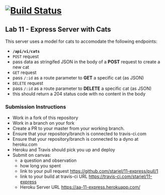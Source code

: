 [![Build Status](https://travis-ci.com/stariel/11-express.svg?branch=master)](https://travis-ci.com/stariel/11-express)
======

## Lab 11 - Express Server with Cats

This server uses a model for cats to accomodate the following endpoints:

* **`/api/vi/cats`**
* `POST` request
 * pass data as stringifed JSON in the body of a **POST** request to create a new cat
* `GET` request
 * pass `/:id` as a route parameter to **GET** a specific cat (as JSON)
* `DELETE` request
 * pass `/:id` as a route parameter to **DELETE** a specific cat (as JSON)
 * this should return a 204 status code with no content in the body


### Submission Instructions
 * Work in a fork of this repository
 * Work in a branch on your fork
 * Create a PR to your master from your working branch.
 * Ensure that your repository/branch is connected to travis-ci.com
 * Ensure that your repository/branch is connected to a dyno at heroku.com
 * Heroku and Travis should pick you up and deploy
 * Submit on canvas:
   * a question and observation
   * how long you spent
   * link to your pull request
   https://github.com/stariel/11-express/pull/1
   * link to your build at travis-ci URL
   https://travis-ci.com/stariel/11-express
   * Heroku Server URL
    https://aa-11-express.herokuapp.com/

